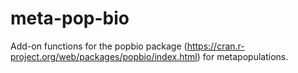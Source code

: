 # meta-pop-bio
Add-on functions for the popbio package (https://cran.r-project.org/web/packages/popbio/index.html) for metapopulations.
